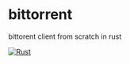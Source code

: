 # bittorrent

bittorent client from scratch in rust

[![Rust](https://github.com/naryand/bittorrent/actions/workflows/rust.yml/badge.svg)](https://github.com/naryand/bittorrent/actions/workflows/rust.yml)
